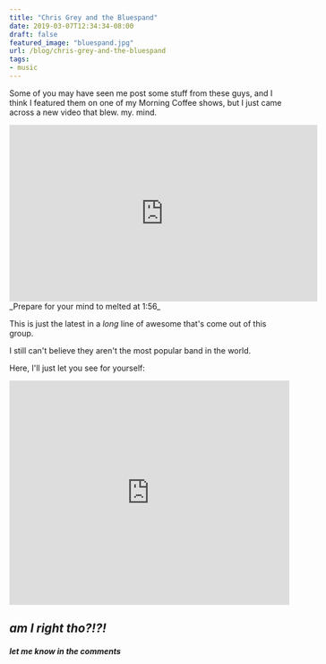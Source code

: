 ```yaml
---
title: "Chris Grey and the Bluespand"
date: 2019-03-07T12:34:34-08:00
draft: false
featured_image: "bluespand.jpg"
url: /blog/chris-grey-and-the-bluespand
tags:
- music
---
```


Some of you may have seen me post some stuff from these guys, and I think I featured them on one of my Morning Coffee shows, but I just came across a new video that blew. my. mind. 

<iframe src="https://www.facebook.com/plugins/video.php?href=https%3A%2F%2Fwww.facebook.com%2FChrisGreyNtheBlueSpand%2Fvideos%2F401242970444846%2F&show_text=0" width="550" height="315" style="border:none;overflow:hidden" scrolling="no" frameborder="0" allowTransparency="true" allowFullScreen="true"></iframe> 
_Prepare for your mind to melted at 1:56_ 

This is just the latest in a *long* line of awesome that's come out of this group. 

I still can't believe they aren't the most popular band in the world. 

Here, I'll just let you see for yourself: 

<iframe src="https://open.spotify.com/embed/artist/3xdIsUtrCG4MvX5s24X6Xn" width="500" height="400" frameborder="0" allowtransparency="true" allow="encrypted-media"></iframe> 

## _am I right tho?!?!_ 
##### _let me know in the comments_